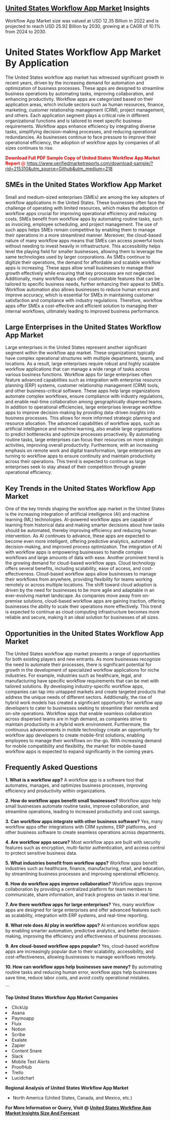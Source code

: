<h2><a href="https://www.verifiedmarketreports.com/download-sample/?rid=215310&amp;utm_source=Github&amp;utm_medium=218" target="_blank">United States Workflow App Market</a> Insights</h2><p>Workflow App Market size was valued at USD 12.35 Billion in 2022 and is projected to reach USD 25.92 Billion by 2030, growing at a CAGR of 10.1% from 2024 to 2030.</p><p> <h1>United States Workflow App Market By Application</h1> <p>The United States workflow app market has witnessed significant growth in recent years, driven by the increasing demand for automation and optimization of business processes. These apps are designed to streamline business operations by automating tasks, improving collaboration, and enhancing productivity. Workflow apps are categorized based on their application areas, which include sectors such as human resources, finance, marketing, customer relationship management (CRM), project management, and others. Each application segment plays a critical role in different organizational functions and is tailored to meet specific business requirements. Workflow apps enhance efficiency by integrating diverse tasks, simplifying decision-making processes, and reducing operational redundancies. As businesses continue to face pressure to improve their operational efficiency, the adoption of workflow apps by companies of all sizes continues to rise. <p><span class=""><span style="color: #ff0000;"><strong>Download Full PDF Sample Copy of United States Workflow App Market Report</strong> @ </span><a href="https://www.verifiedmarketreports.com/download-sample/?rid=215310&amp;utm_source=Github&amp;utm_medium=218" target="_blank">https://www.verifiedmarketreports.com/download-sample/?rid=215310&amp;utm_source=Github&amp;utm_medium=218</a></span></p></p> <h2>SMEs in the United States Workflow App Market</h2> <p>Small and medium-sized enterprises (SMEs) are among the key adopters of workflow applications in the United States. These businesses often face the challenge of operating with limited resources, which makes the adoption of workflow apps crucial for improving operational efficiency and reducing costs. SMEs benefit from workflow apps by automating routine tasks, such as invoicing, employee scheduling, and project management. The use of such apps helps SMEs remain competitive by enabling them to manage their operations in a more streamlined manner. Moreover, the cloud-based nature of many workflow apps means that SMEs can access powerful tools without needing to invest heavily in infrastructure. This accessibility helps level the playing field for smaller businesses, allowing them to leverage the same technologies used by larger corporations. As SMEs continue to digitize their operations, the demand for affordable and scalable workflow apps is increasing. These apps allow small businesses to manage their growth effectively while ensuring that key processes are not neglected. Additionally, many workflow apps offer customizable features that can be tailored to specific business needs, further enhancing their appeal to SMEs. Workflow automation also allows businesses to reduce human errors and improve accuracy, which is essential for SMEs in maintaining customer satisfaction and compliance with industry regulations. Therefore, workflow apps offer SMEs a cost-effective and efficient solution to managing their internal workflows, ultimately leading to improved business performance.</p> <h2>Large Enterprises in the United States Workflow App Market</h2> <p>Large enterprises in the United States represent another significant segment within the workflow app market. These organizations typically have complex operational structures with multiple departments, teams, and locations. As a result, large enterprises require robust and highly scalable workflow applications that can manage a wide range of tasks across various business functions. Workflow apps for large enterprises often feature advanced capabilities such as integration with enterprise resource planning (ERP) systems, customer relationship management (CRM) tools, and other business-critical software. These apps help large organizations automate complex workflows, ensure compliance with industry regulations, and enable real-time collaboration among geographically dispersed teams. In addition to operational efficiencies, large enterprises leverage workflow apps to improve decision-making by providing data-driven insights into business processes. This allows for more informed strategic planning and resource allocation. The advanced capabilities of workflow apps, such as artificial intelligence and machine learning, also enable large organizations to predict bottlenecks and optimize processes proactively. By automating routine tasks, large enterprises can focus their resources on more strategic activities, improving overall productivity. Furthermore, with an increasing emphasis on remote work and digital transformation, large enterprises are turning to workflow apps to ensure continuity and maintain productivity across their operations. This trend is expected to continue as large enterprises seek to stay ahead of their competition through greater operational efficiency.</p> <h2>Key Trends in the United States Workflow App Market</h2> <p>One of the key trends shaping the workflow app market in the United States is the increasing integration of artificial intelligence (AI) and machine learning (ML) technologies. AI-powered workflow apps are capable of learning from historical data and making smarter decisions about how tasks should be automated, thereby improving efficiency and reducing human intervention. As AI continues to advance, these apps are expected to become even more intelligent, offering predictive analytics, automated decision-making, and improved process optimization. The integration of AI with workflow apps is empowering businesses to handle complex workflows and large amounts of data with ease. Another prominent trend is the growing demand for cloud-based workflow apps. Cloud technology offers several benefits, including scalability, ease of access, and cost-effectiveness. Cloud-based workflow apps allow businesses to manage their workflows from anywhere, providing flexibility for teams working remotely or across multiple locations. The shift toward cloud adoption is driven by the need for businesses to be more agile and adaptable in an ever-evolving market landscape. As companies move away from on-premise solutions, cloud-based workflow apps are gaining traction, offering businesses the ability to scale their operations more effectively. This trend is expected to continue as cloud computing infrastructure becomes more reliable and secure, making it an ideal solution for businesses of all sizes.</p> <h2>Opportunities in the United States Workflow App Market</h2> <p>The United States workflow app market presents a range of opportunities for both existing players and new entrants. As more businesses recognize the need to automate their processes, there is significant potential for growth in the development of specialized workflow applications for niche industries. For example, industries such as healthcare, legal, and manufacturing have specific workflow requirements that can be met with tailored solutions. By developing industry-specific workflow apps, companies can tap into untapped markets and create targeted products that address the unique needs of different sectors. Additionally, the rise of hybrid work models has created a significant opportunity for workflow app developers to cater to businesses seeking to streamline their remote and on-site operations. Workflow apps that enable seamless collaboration across dispersed teams are in high demand, as companies strive to maintain productivity in a hybrid work environment. Furthermore, the continuous advancements in mobile technology create an opportunity for workflow app developers to create mobile-first solutions, enabling employees to manage their workflows on-the-go. With increasing demand for mobile compatibility and flexibility, the market for mobile-based workflow apps is expected to expand significantly in the coming years.</p> <h2>Frequently Asked Questions</h2> <p><strong>1. What is a workflow app?</strong> A workflow app is a software tool that automates, manages, and optimizes business processes, improving efficiency and productivity within organizations.</p> <p><strong>2. How do workflow apps benefit small businesses?</strong> Workflow apps help small businesses automate routine tasks, improve collaboration, and streamline operations, leading to increased productivity and cost savings.</p> <p><strong>3. Can workflow apps integrate with other business software?</strong> Yes, many workflow apps offer integrations with CRM systems, ERP platforms, and other business software to create seamless operations across departments.</p> <p><strong>4. Are workflow apps secure?</strong> Most workflow apps are built with security features such as encryption, multi-factor authentication, and access control to protect sensitive business data.</p> <p><strong>5. What industries benefit from workflow apps?</strong> Workflow apps benefit industries such as healthcare, finance, manufacturing, retail, and education, by streamlining business processes and improving operational efficiency.</p> <p><strong>6. How do workflow apps improve collaboration?</strong> Workflow apps improve collaboration by providing a centralized platform for team members to communicate, share information, and track progress on tasks in real time.</p> <p><strong>7. Are there workflow apps for large enterprises?</strong> Yes, many workflow apps are designed for large enterprises and offer advanced features such as scalability, integration with ERP systems, and real-time reporting.</p> <p><strong>8. What role does AI play in workflow apps?</strong> AI enhances workflow apps by enabling smarter automation, predictive analytics, and better decision-making, improving the efficiency and effectiveness of business processes.</p> <p><strong>9. Are cloud-based workflow apps popular?</strong> Yes, cloud-based workflow apps are increasingly popular due to their scalability, accessibility, and cost-effectiveness, allowing businesses to manage workflows remotely.</p> <p><strong>10. How can workflow apps help businesses save money?</strong> By automating routine tasks and reducing human error, workflow apps help businesses save time, reduce labor costs, and avoid costly operational mistakes.</p> ```</p><p><strong>Top United States Workflow App Market Companies</strong></p><div data-test-id=""><p><li>ClickUp</li><li> Asana</li><li> Paymoapp</li><li> Fluix</li><li> Notion</li><li> Scribe</li><li> Exalate</li><li> Zapier</li><li> Content Snare</li><li> Slack</li><li> Mobile Text Alerts</li><li> ProofHub</li><li> Trello</li><li> Lucidchart</li></p><div><strong>Regional Analysis of&nbsp;United States Workflow App Market</strong></div><ul><li dir="ltr"><p dir="ltr">North America&nbsp;(United States, Canada, and Mexico, etc.)</p></li></ul><p><strong>For More Information or Query, Visit @&nbsp;</strong><strong><a href="https://www.verifiedmarketreports.com/product/workflow-app-market/?utm_source=Github&amp;utm_medium=218" target="_blank">United States Workflow App Market Insights Size And Forecast</a></strong></p></div>
